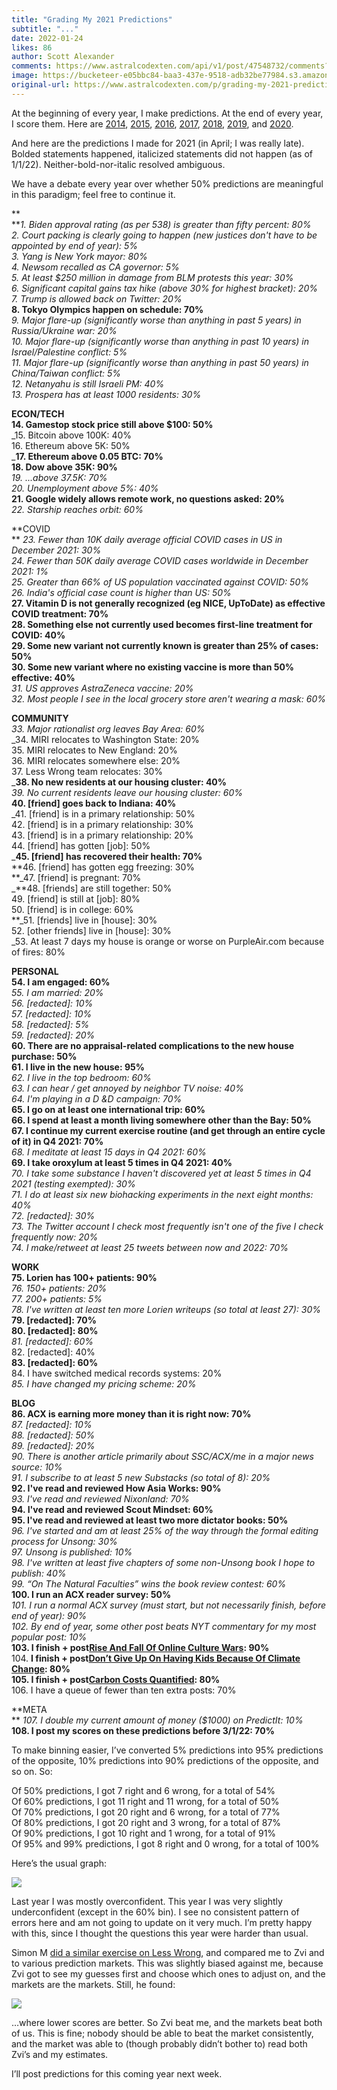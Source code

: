 ```yaml
---
title: "Grading My 2021 Predictions"
subtitle: "..."
date: 2022-01-24
likes: 86
author: Scott Alexander
comments: https://www.astralcodexten.com/api/v1/post/47548732/comments?&all_comments=true
image: https://bucketeer-e05bbc84-baa3-437e-9518-adb32be77984.s3.amazonaws.com/public/images/34e5bc74-cd04-4bec-88b0-8c08cadb525f_1244x750.png
original-url: https://www.astralcodexten.com/p/grading-my-2021-predictions
---
```

At the beginning of every year, I make predictions. At the end of every year, I score them. Here are [2014](https://slatestarcodex.com/2015/01/01/2014-predictions-calibration-results/), [2015](https://slatestarcodex.com/2016/01/02/2015-predictions-calibration-results/), [2016](https://slatestarcodex.com/2016/12/31/2016-predictions-calibration-results/), [2017](https://slatestarcodex.com/2018/01/02/2017-predictions-calibration-results/), [2018](https://slatestarcodex.com/2019/01/22/2018-predictions-calibration-results/), [2019](https://slatestarcodex.com/2020/04/08/2019-predictions-calibration-results/), and [2020](https://astralcodexten.substack.com/p/2020-predictions-calibration-results).

And here are the predictions I made for 2021 (in April; I was really late). Bolded statements happened, italicized statements did not happen (as of 1/1/22). Neither-bold-nor-italic resolved ambiguous.

We have a debate every year over whether 50% predictions are meaningful in this paradigm; feel free to continue it.

**  
**_1\. Biden approval rating (as per 538) is greater than fifty percent: 80%_  
_2\. Court packing is clearly going to happen (new justices don't have to be appointed by end of year): 5%_  
_3\. Yang is New York mayor: 80%_  
_4\. Newsom recalled as CA governor: 5%_  
_5\. At least $250 million in damage from BLM protests this year: 30%_  
_6\. Significant capital gains tax hike (above 30% for highest bracket): 20%_  
_7\. Trump is allowed back on Twitter: 20%_  
**8\. Tokyo Olympics happen on schedule: 70%**  
_9\. Major flare-up (significantly worse than anything in past 5 years) in Russia/Ukraine war: 20%_  
_10\. Major flare-up (significantly worse than anything in past 10 years) in Israel/Palestine conflict: 5%_  
_11\. Major flare-up (significantly worse than anything in past 50 years) in China/Taiwan conflict: 5%  
12\. Netanyahu is still Israeli PM: 40%_  
_13\. Prospera has at least 1000 residents: 30%_

**ECON/TECH**  
**14\. Gamestop stock price still above $100: 50%**  
_15\. Bitcoin above 100K: 40%  
16\. Ethereum above 5K: 50%  
_**17\. Ethereum above 0.05 BTC: 70%**   
**18\. Dow above 35K: 90%**  
_19\. ...above 37.5K: 70%_  
_20\. Unemployment above 5%: 40%_  
**21\. Google widely allows remote work, no questions asked: 20%**  
_22\. Starship reaches orbit: 60%_

**COVID  
** _23\. Fewer than 10K daily average official COVID cases in US in December 2021: 30%_  
_24\. Fewer than 50K daily average COVID cases worldwide in December 2021: 1%  
25\. Greater than 66% of US population vaccinated against COVID: 50%_  
_26\. India's official case count is higher than US: 50%_  
**27\. Vitamin D is not generally recognized (eg NICE, UpToDate) as effective COVID treatment: 70%**  
**28\. Something else not currently used becomes first-line treatment for COVID: 40%**  
**29\. Some new variant not currently known is greater than 25% of cases: 50%**  
**30\. Some new variant where no existing vaccine is more than 50% effective: 40%**  
_31\. US approves AstraZeneca vaccine: 20%_  
_32\. Most people I see in the local grocery store aren't wearing a mask: 60%_

**COMMUNITY**  
 _33\. Major rationalist org leaves Bay Area: 60%_  
_34\. MIRI relocates to Washington State: 20%  
35\. MIRI relocates to New England: 20%  
36\. MIRI relocates somewhere else: 20%  
37\. Less Wrong team relocates: 30%  
_**38\. No new residents at our housing cluster: 40%**  
_39\. No current residents leave our housing cluster: 60%_  
**40\. [friend] goes back to Indiana: 40%**  
_41\. [friend] is in a primary relationship: 50%  
42\. [friend] is in a primary relationship: 30%  
43\. [friend] is in a primary relationship: 20%   
44\. [friend] has gotten [job]: 50%  
_**45\. [friend] has recovered their health: 70%**  
**46\. [friend] has gotten egg freezing: 30%  
**_47\. [friend] is pregnant: 70%  
_**48\. [friends] are still together: 50%  
49\. [friend] is still at [job]: 80%  
50\. [friend] is in college: 60%  
**_51\. [friends] live in [house]: 30%  
52\. [other friends] live in [house]: 30%  
_53\. At least 7 days my house is orange or worse on PurpleAir.com because of fires: 80% 

**PERSONAL  
54\. I am engaged: 60%**  
_55\. I am married: 20%_  
_56\. [redacted]: 10%  
57\. [redacted]: 10%  
58\. [redacted]: 5%  
59\. [redacted]: 20%_  
**60\. There are no appraisal-related complications to the new house purchase: 50%**  
**61\. I live in the new house: 95%**  
_62\. I live in the top bedroom: 60%_  
_63\. I can hear / get annoyed by neighbor TV noise: 40%_  
_64\. I'm playing in a D &D campaign: 70%_  
**65\. I go on at least one international trip: 60%**  
**66\. I spend at least a month living somewhere other than the Bay: 50%**  
**67\. I continue my current exercise routine (and get through an entire cycle of it) in Q4 2021: 70%**  
_68\. I meditate at least 15 days in Q4 2021: 60%_  
**69\. I take oroxylum at least 5 times in Q4 2021: 40%**   
_70\. I take some substance I haven't discovered yet at least 5 times in Q4 2021 (testing exempted): 30%_  
_71\. I do at least six new biohacking experiments in the next eight months: 40%_  
_72\. [redacted]: 30%_  
_73\. The Twitter account I check most frequently isn't one of the five I check frequently now: 20%_  
_74\. I make/retweet at least 25 tweets between now and 2022: 70%_

**WORK**  
**75\. Lorien has 100+ patients: 90%**  
_76\. 150+ patients: 20%  
77\. 200+ patients: 5%_  
_78\. I've written at least ten more Lorien writeups (so total at least 27): 30%_  
**79\. [redacted]: 70%  
80\. [redacted]: 80%**  
_81\. [redacted]: 60%_  
82\. [redacted]: 40%  
**83\. [redacted]: 60%**  
84\. I have switched medical records systems: 20%  
_85\. I have changed my pricing scheme: 20%_

**BLOG  
86\. ACX is earning more money than it is right now: 70%**  
_87\. [redacted]: 10%  
88\. [redacted]: 50%  
89\. [redacted]: 20%_  
_90\. There is another article primarily about SSC/ACX/me in a major news source: 10%_  
_91\. I subscribe to at least 5 new Substacks (so total of 8): 20%_  
**92\. I've read and reviewed How Asia Works: 90%**  
_93\. I've read and reviewed Nixonland: 70%_  
**94\. I've read and reviewed Scout Mindset: 60%**  
**95\. I've read and reviewed at least two more dictator books: 50%**  
_96\. I've started and am at least 25% of the way through the formal editing process for Unsong: 30%_  
_97\. Unsong is published: 10%_  
_98\. I've written at least five chapters of some non-Unsong book I hope to publish: 40%_  
_99\. “On The Natural Faculties” wins the book review contest: 60%_  
**100\. I run an ACX reader survey: 50%**  
_101\. I run a normal ACX survey (must start, but not necessarily finish, before end of year): 90%_  
_102\. By end of year, some other post beats NYT commentary for my most popular post: 10%_  
**103\. I finish + post[Rise And Fall Of Online Culture Wars](https://astralcodexten.substack.com/p/the-rise-and-fall-of-online-culture): 90%**  
104\. **I finish + post[Don’t Give Up On Having Kids Because Of Climate Change](https://astralcodexten.substack.com/p/please-dont-give-up-on-having-kids): 80%**  
**105\. I finish + post[Carbon Costs Quantified](https://astralcodexten.substack.com/p/carbon-costs-quantified): 80%**  
106\. I have a queue of fewer than ten extra posts: 70%

**META  
** _107\. I double my current amount of money ($1000) on PredictIt: 10%_  
**108\. I post my scores on these predictions before 3/1/22: 70%**

To make binning easier, I’ve converted 5% predictions into 95% predictions of the opposite, 10% predictions into 90% predictions of the opposite, and so on. So:

Of 50% predictions, I got 7 right and 6 wrong, for a total of 54%  
Of 60% predictions, I got 11 right and 11 wrong, for a total of 50%  
Of 70% predictions, I got 20 right and 6 wrong, for a total of 77%  
Of 80% predictions, I got 20 right and 3 wrong, for a total of 87%  
Of 90% predictions, I got 10 right and 1 wrong, for a total of 91%  
Of 95% and 99% predictions, I got 8 right and 0 wrong, for a total of 100%

Here’s the usual graph:

[![](https://substackcdn.com/image/fetch/w_1456,c_limit,f_auto,q_auto:good,fl_progressive:steep/https%3A%2F%2Fbucketeer-e05bbc84-baa3-437e-9518-adb32be77984.s3.amazonaws.com%2Fpublic%2Fimages%2Feb43a852-f768-4a41-9245-eb1dd880d060_462x347.png)](https://substackcdn.com/image/fetch/f_auto,q_auto:good,fl_progressive:steep/https%3A%2F%2Fbucketeer-e05bbc84-baa3-437e-9518-adb32be77984.s3.amazonaws.com%2Fpublic%2Fimages%2Feb43a852-f768-4a41-9245-eb1dd880d060_462x347.png)

Last year I was mostly overconfident. This year I was very slightly underconfident (except in the 60% bin). I see no consistent pattern of errors here and am not going to update on it very much. I’m pretty happy with this, since I thought the questions this year were harder than usual.

Simon M [did a similar exercise on Less Wrong](https://www.lesswrong.com/posts/A7yccktTp8LDjSizp/scott-alexander-2021-predictions-market-prices-resolution), and compared me to Zvi and to various prediction markets. This was slightly biased against me, because Zvi got to see my guesses first and choose which ones to adjust on, and the markets are the markets. Still, he found:

[![](https://substackcdn.com/image/fetch/w_1456,c_limit,f_auto,q_auto:good,fl_progressive:steep/https%3A%2F%2Fbucketeer-e05bbc84-baa3-437e-9518-adb32be77984.s3.amazonaws.com%2Fpublic%2Fimages%2Fd7ec0207-ac8b-4f04-bb8a-b2c9fbfda02b_202x182.png)](https://substackcdn.com/image/fetch/f_auto,q_auto:good,fl_progressive:steep/https%3A%2F%2Fbucketeer-e05bbc84-baa3-437e-9518-adb32be77984.s3.amazonaws.com%2Fpublic%2Fimages%2Fd7ec0207-ac8b-4f04-bb8a-b2c9fbfda02b_202x182.png)

…where lower scores are better. So Zvi beat me, and the markets beat both of us. This is fine; nobody should be able to beat the market consistently, and the market was able to (though probably didn’t bother to) read both Zvi’s and my estimates.

I’ll post predictions for this coming year next week.
